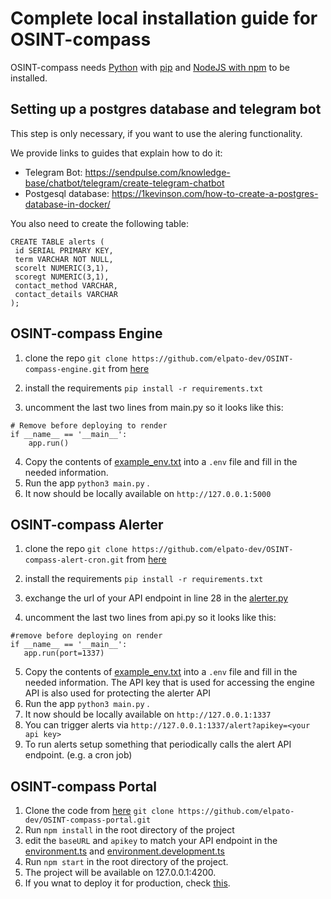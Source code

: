 # Complete local installation guide for OSINT-compass

OSINT-compass needs [Python](https://www.python.org/downloads/) with [pip](https://pypi.org/project/pip/) and [NodeJS with npm](https://docs.npmjs.com/downloading-and-installing-node-js-and-npm) to be installed.

## Setting up a postgres database and telegram bot

This step is only necessary, if you want to use the alering functionality.

We provide links to guides that explain how to do it:

- Telegram Bot: https://sendpulse.com/knowledge-base/chatbot/telegram/create-telegram-chatbot
- Postgesql database: https://1kevinson.com/how-to-create-a-postgres-database-in-docker/
 
 You also need to create the following table:
 
 ```plaintext
 CREATE TABLE alerts (
  id SERIAL PRIMARY KEY,
  term VARCHAR NOT NULL,
  scorelt NUMERIC(3,1),
  scoregt NUMERIC(3,1),
  contact_method VARCHAR,
  contact_details VARCHAR
);
 ```

## OSINT-compass Engine

1. clone the repo `git clone https://github.com/elpato-dev/OSINT-compass-engine.git` from [here](https://github.com/elpato-dev/OSINT-compass-engine)

2. install the requirements `pip install -r requirements.txt`

3. uncomment the last two lines from main.py so it looks like this:
  ```plaintext
  # Remove before deploying to render
  if __name__ == '__main__':
      app.run()
  ```
4. Copy the contents of [example_env.txt](https://github.com/elpato-dev/OSINT-compass-engine/blob/main/example_env.txt) into a `.env` file and fill in the needed information.
5. Run the app `python3 main.py` .
6. It now should be locally available on `http://127.0.0.1:5000` 

## OSINT-compass Alerter

1. clone the repo `git clone https://github.com/elpato-dev/OSINT-compass-alert-cron.git` from [here](https://github.com/elpato-dev/OSINT-compass-alert-cron)

2. install the requirements `pip install -r requirements.txt`
3. exchange the url of your API endpoint in line 28 in the [alerter.py](https://github.com/elpato-dev/OSINT-compass-alert-cron/blob/main/alerter.py)

4. uncomment the last two lines from api.py so it looks like this:
  ```plaintext
 #remove before deploying on render
 if __name__ == '__main__':
     app.run(port=1337)
  ```
5. Copy the contents of [example_env.txt](https://github.com/elpato-dev/OSINT-compass-engine/blob/main/example_env.txt) into a `.env` file and fill in the needed information. The API key that is used for accessing the engine API is also used for protecting the alerter API
6. Run the app `python3 main.py` .
7. It now should be locally available on `http://127.0.0.1:1337` 
8. You can trigger alerts via `http://127.0.0.1:1337/alert?apikey=<your api key>`
9. To run alerts setup something that periodically calls the alert API endpoint. (e.g. a cron job)


## OSINT-compass Portal

1. Clone the code from [here](https://github.com/elpato-dev/OSINT-compass-portal) `git clone https://github.com/elpato-dev/OSINT-compass-portal.git`
2. Run `npm install` in the root directory of the project
3. edit the `baseURL` and `apikey` to match your API endpoint in the [environment.ts](https://github.com/elpato-dev/OSINT-compass-portal/blob/main/src/environments/environment.ts) and [environment.development.ts](https://github.com/elpato-dev/OSINT-compass-portal/blob/main/src/environments/environment.development.ts)
4. Run `npm start` in the root directory of the project.
5. The project will be available on 127.0.0.1:4200.
6. If you wnat to deploy it for production, check [this](https://angular.io/guide/deployment).
